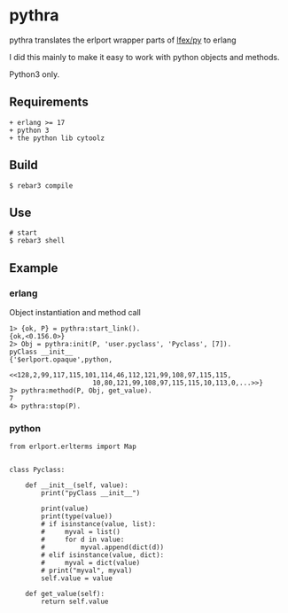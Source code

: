pythra
=====

pythra translates the erlport wrapper parts of [lfex/py](https://github.com/lfex/py) to erlang

I did this mainly to make it easy to work with python objects and methods.


Python3 only.


Requirements
------------

    + erlang >= 17
    + python 3
    + the python lib cytoolz


Build
-----

    $ rebar3 compile
    
Use
---
    # start
    $ rebar3 shell
    
Example
-------

### erlang
Object instantiation and method call

    1> {ok, P} = pythra:start_link().            
    {ok,<0.156.0>}
    2> Obj = pythra:init(P, 'user.pyclass', 'Pyclass', [7]).
    pyClass __init__
    {'$erlport.opaque',python,
                       <<128,2,99,117,115,101,114,46,112,121,99,108,97,115,115,
                         10,80,121,99,108,97,115,115,10,113,0,...>>}
    3> pythra:method(P, Obj, get_value).               
    7
    4> pythra:stop(P).
### python

    from erlport.erlterms import Map


    class Pyclass:

        def __init__(self, value):
            print("pyClass __init__")

            print(value)
            print(type(value))
            # if isinstance(value, list):
            #     myval = list()
            #     for d in value:
            #         myval.append(dict(d))
            # elif isinstance(value, dict):
            #     myval = dict(value)
            # print("myval", myval)
            self.value = value

        def get_value(self):
            return self.value



